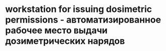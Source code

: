 # workstation for issuing dosimetric permissions - автоматизированное рабочее место выдачи дозиметрических нарядов
